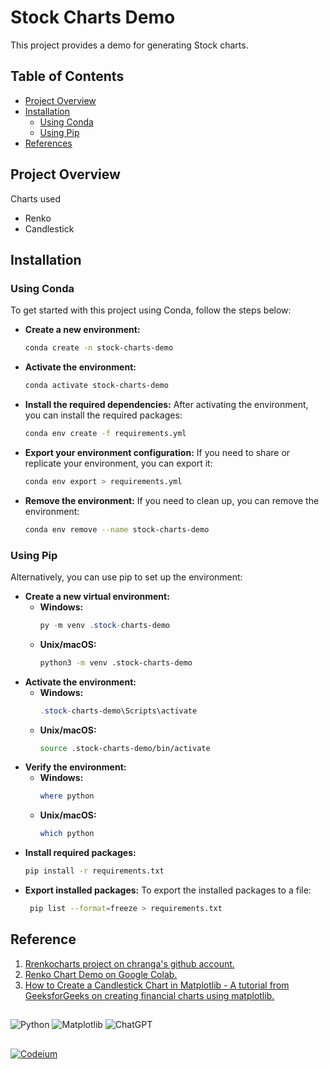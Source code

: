 # Stock Charts Demo
This project provides a demo for generating Stock charts.

## Table of Contents
- [Project Overview](#project-overview)
- [Installation](#installation)
  - [Using Conda](#using-conda)
  - [Using Pip](#using-pip)
- [References](#reference)

## Project Overview
Charts used
- Renko
- Candlestick

## Installation

### Using Conda
To get started with this project using Conda, follow the steps below:

- **Create a new environment:**
   ```bash
   conda create -n stock-charts-demo
   ```
- **Activate the environment:**
   ```bash
   conda activate stock-charts-demo
   ```
- **Install the required dependencies:**
  After activating the environment, you can install the required packages:
  ```bash
  conda env create -f requirements.yml
  ```
- **Export your environment configuration:**
  If you need to share or replicate your environment, you can export it:
  ```bash
  conda env export > requirements.yml
   ```
- **Remove the environment:**
  If you need to clean up, you can remove the environment:
   ```bash
   conda env remove --name stock-charts-demo
   ```

### Using Pip
Alternatively, you can use pip to set up the environment:

- **Create a new virtual environment:**
  - **Windows:**
    ```powershell
    py -m venv .stock-charts-demo
    ```
  - **Unix/macOS:**
    ```bash
    python3 -m venv .stock-charts-demo
    ```
- **Activate the environment:**
  - **Windows:**
    ```powershell
    .stock-charts-demo\Scripts\activate
    ```
  - **Unix/macOS:**
    ```bash
    source .stock-charts-demo/bin/activate
    ```
- **Verify the environment:**
  - **Windows:**
    ```powershell
    where python
    ```
  - **Unix/macOS:**
    ```bash
    which python
    ```
- **Install required packages:**
  ```bash
  pip install -r requirements.txt
  ```
- **Export installed packages:**
  To export the installed packages to a file:
  ```bash
   pip list --format=freeze > requirements.txt
  ```

## Reference
1. [Rrenkocharts project on chranga's github account.](https://github.com/chranga/renkocharts)
2. [Renko Chart Demo on Google Colab.](https://colab.research.google.com/drive/1qHq4sjCf8zodROUDrtYFYeMiX6AvwDQQ?usp=sharing)
3. [How to Create a Candlestick Chart in Matplotlib - A tutorial from GeeksforGeeks on creating financial charts using matplotlib.](https://www.geeksforgeeks.org/how-to-create-a-candlestick-chart-in-matplotlib)

##
![Python](https://img.shields.io/badge/python-3670A0?style=for-the-badge&logo=python&logoColor=ffdd54)
![Matplotlib](https://img.shields.io/badge/Matplotlib-%23ffffff.svg?style=for-the-badge&logo=Matplotlib&logoColor=black)
![ChatGPT](https://img.shields.io/badge/chatGPT-74aa9c?style=for-the-badge&logo=openai&logoColor=white)

##
[![Codeium](https://codeium.com/badges/main)](https://codeium.com)

